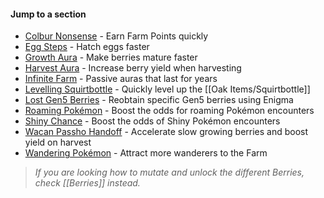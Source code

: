 #### Jump to a section

* [Colbur Nonsense](#nonsense) - Earn Farm Points quickly
* [Egg Steps](#!Hatchery#farmStrats) - Hatch eggs faster
* [Growth Aura](#growth) - Make berries mature faster
* [Harvest Aura](#harvest) - Increase berry yield when harvesting
* [Infinite Farm](#infinite) - Passive auras that last for years
* [Levelling Squirtbottle](#squirtbottle) - Quickly level up the [[Oak Items/Squirtbottle]]
* [Lost Gen5 Berries](#enigma) - Reobtain specific Gen5 berries using Enigma
* [Roaming Pokémon](#roamers) - Boost the odds for roaming Pokémon encounters
* [Shiny Chance](#!Shiny_Chance) - Boost the odds of Shiny Pokémon encounters
* [Wacan Passho Handoff](#handoff) - Accelerate slow growing berries and boost yield on harvest
* [Wandering Pokémon](#wanderers) - Attract more wanderers to the Farm


> _If you are looking how to mutate and unlock the different Berries, check [[Berries]] instead._